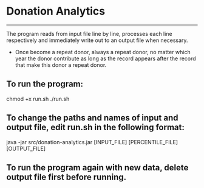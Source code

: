 # Donation Analytics
---

The program reads from input file line by line, processes each line respectively and immediately write out to an output file when necessary.

* Once become a repeat donor, always a repeat donor, no matter which year the donor contribute as long as the record appears after the record that make this donor a repeat donor.

## To run the program:
chmod +x run.sh
./run.sh

## To change the paths and names of input and output file, edit run.sh in the following format:
java -jar src/donation-analytics.jar [INPUT_FILE] [PERCENTILE_FILE] [OUTPUT_FILE]

## To run the program again with new data, delete output file first before running.
